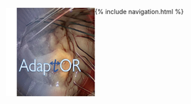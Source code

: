 <a href="url"><img src="resources/AdaptOR.png" align="left" height="200" width="200" ></a>

{% include navigation.html %}